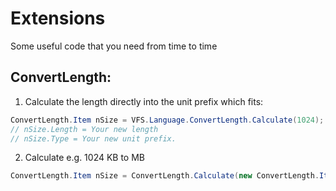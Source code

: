 # Extensions
Some useful code that you need from time to time

ConvertLength:
---------

1. Calculate the length directly into the unit prefix which fits:

```cs
ConvertLength.Item nSize = VFS.Language.ConvertLength.Calculate(1024);
// nSize.Length = Your new length
// nSize.Type = Your new unit prefix.
```

2. Calculate e.g. 1024 KB to MB

```cs
ConvertLength.Item nSize = ConvertLength.Calculate(new ConvertLength.Item(1024.0, ConvertLength.Type_.KB), new ConvertLength.Item(0.0, ConvertLength.Type_.MB));
```
